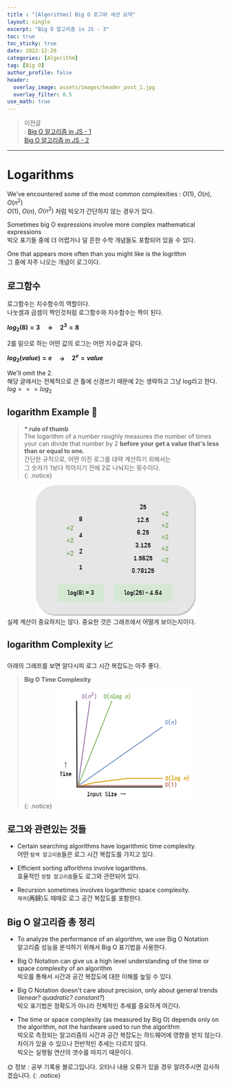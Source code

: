 ```yaml
---
title : "[Algorithms] Big O 로그와 세션 요약"
layout: single
excerpt: "Big O 알고리즘 in JS - 3"
toc: true
toc_sticky: true
date: 2022-12-20
categories: [Algorithm]
tag: [Big O]
author_profile: false
header:
  overlay_image: assets/images/header_post_1.jpg
  overlay_filter: 0.5 
use_math: true
---  
```


> 이전글  
: [Big O 알고리즘 in JS - 1](https://sun0te.github.io/algorithm/BigO/)  
[Big O 알고리즘 in JS - 2](https://sun0te.github.io/algorithm/BigO_2/)  

---

# Logarithms  
We've encountered some of the most common complexities : $O(1)$, $O(n)$, $O(n^2)$  
$O(1)$, $O(n)$, $O(n^2)$ 처럼 빅오가 간단하지 않는 경우가 있다.  

Sometimes big O expressions involve more complex mathematical expressions  
빅오 표기들 중에 더 어렵거나 덜 흔한 수학 개념들도 포함되어 있을 수 있다.  

One that appears more often than you might like is the logrithm  
그 중에 자주 나오는 개념이 로그이다.  

## 로그함수
로그함수는 지수함수의 역할이다.  
나눗셈과 곱셈이 짝인것처럼 로그함수와 지수합수는 짝이 된다.  

**$log_2(8) = 3$     →     $2^3 = 8$**

2를 밑으로 하는 어떤 값의 로그는 어떤 지수값과 같다.  

**$log_2(value) = e$     →     $2^e = value$**

We'll omit the 2.  
해당 글에서는 전체적으로 큰 틀에 신경쓰기 때문에 2는 생략하고 그냥 log라고 한다.  
$log === log_2$   

## logarithm Example 📝  

> **\* rule of thumb**  
The logarithm of a number roughly measures the number of times your can divide that number by 2 **before your get a value that's less than or equal to one.**  
간단한 규칙으로, 어떤 이진 로그를 대략 계산하기 위해서는  
그 숫자가 1보다 작아지기 전에 2로 나눠지는 횟수이다.  
{: .notice}

<center><img src="/images/2022-12-13-BigO/logarithm.png"></center>  
실제 계산이 중요하지는 않다.  
중요한 것은 그래프에서 어떨게 보이는지이다.  

## logarithm Complexity 📈  
아래의 그래프를 보면 알다시피 로그 시간 복잡도는 아주 좋다.  


> **Big O Time Complexity**  <center><img src="/images/2022-12-13-BigO/BigO_graph.png"></center>
{: .notice}

## 로그와 관련있는 것들
- Certain searching algorithms have logarithmic time complexity.  
어떤 `탐색 알고리즘`들은 로그 시간 복잡도를 가지고 있다.  

- Efficient sorting alforithms involve logarithms.  
효율적인 `정렬 알고리즘`들도 로그와 관련되어 있다.  

- Recursion sometimes involves logarithmic space complexity.  
 `재귀`(再歸)도 때때로 로그 공간 복잡도를 포함한다.  

## Big O 알고리즘 총 정리
- To analyze the performance of an algorithm, we use Big O Notation  
알고리즘 성능을 분석하기 위해서 Big O 표기법을 사용한다.  

- Big O Notation can give us a high level understanding of the time or space complexity of an algorithm  
빅오를 통해서 시간과 공간 복잡도에 대한 이해를 높일 수 있다.  

- Big O Notation doesn't care about precision, only about general trends (*lenear? quadratic? constant?*)  
빅오 표기법은 정확도가 아니라 전체적인 추세를 중요하게 여긴다.  

- The time or space complexity (as measured by Big O) depends only on the algorithm, not the hardware used to run the algorithm  
빅오로 측정되는 알고리즘의 시간과 공간 복잡도는 하드웨어에 영향을 받지 않는다.  
차이가 있을 수 있으나 전반적인 추세는 다르지 않다.  
빅오는 실행될 연산의 갯수를 따지기 때문이다.  

🌞 정보 : 공부 기록용 블로그입니다. 오타나 내용 오류가 있을 경우 알려주시면 감사하겠습니다.
{: .notice}
